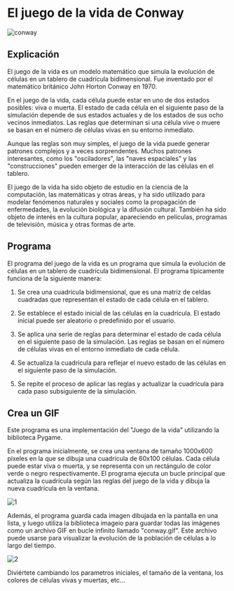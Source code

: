 # El juego de la vida de Conway

![conway](https://media.giphy.com/media/62WEdEZq4FYJ9cIf7X/giphy.gif)

## Explicación

El juego de la vida es un modelo matemático que simula la evolución de células en un tablero de cuadrícula bidimensional.  Fue inventado por el matemático británico John Horton Conway en 1970. 

En el juego de la vida, cada célula puede estar en uno de dos estados posibles: viva o muerta. El estado de cada célula en el siguiente paso de la simulación depende de sus estados actuales y de los estados de sus ocho vecinos inmediatos. Las reglas que determinan si una célula vive o muere se basan en el número de células vivas en su entorno inmediato.

Aunque las reglas son muy simples, el juego de la vida puede generar patrones complejos y a veces sorprendentes. Muchos patrones interesantes, como los "osciladores", las "naves espaciales" y las "construcciones" pueden emerger de la interacción de las células en el tablero.

El juego de la vida ha sido objeto de estudio en la ciencia de la computación, las matemáticas y otras áreas, y ha sido utilizado para modelar fenómenos naturales y sociales como la propagación de enfermedades, la evolución biológica y la difusión cultural. También ha sido objeto de interés en la cultura popular, apareciendo en películas, programas de televisión, música y otras formas de arte.

## Programa

El programa del juego de la vida es un programa que simula la evolución de células en un tablero de cuadrícula bidimensional. El programa típicamente funciona de la siguiente manera:

1. Se crea una cuadrícula bidimensional, que es una matriz de celdas cuadradas que representan el estado de cada célula en el tablero.

2. Se establece el estado inicial de las células en la cuadrícula. El estado inicial puede ser aleatorio o predefinido por el usuario.

3. Se aplica una serie de reglas para determinar el estado de cada célula en el siguiente paso de la simulación. Las reglas se basan en el número de células vivas en el entorno inmediato de cada célula.

4. Se actualiza la cuadrícula para reflejar el nuevo estado de las células en el siguiente paso de la simulación.

5. Se repite el proceso de aplicar las reglas y actualizar la cuadrícula para cada paso subsiguiente de la simulación.

## Crea un GIF

Este programa es una implementación del "Juego de la vida" utilizando la biblioteca Pygame. 

En el programa inicialmente, se crea una ventana de tamaño 1000x600 píxeles en la que se dibuja una cuadrícula de 60x100 células. 
Cada célula puede estar viva o muerta, y se representa con un rectángulo de color verde o negro respectivamente. 
El programa ejecuta un bucle principal que actualiza la cuadrícula según las reglas del juego de la vida y dibuja la nueva cuadrícula en la ventana.

![1](https://user-images.githubusercontent.com/122236197/235392061-3c139c9b-7150-4e47-a5af-45a0e951552d.png)

Además, el programa guarda cada imagen dibujada en la pantalla en una lista, y luego utiliza la biblioteca imageio para guardar todas las imágenes como un archivo GIF en bucle infinito llamado "conway.gif". 
Este archivo puede usarse para visualizar la evolución de la población de células a lo largo del tiempo.

![2](https://user-images.githubusercontent.com/122236197/235392147-c42a95ed-a6c5-461f-9472-2e8f1bb6769e.png)

Diviértete cambiando los parametros iniciales, el tamaño de la ventana, los colores de células vivas y muertas, etc...
